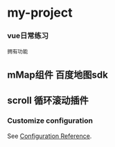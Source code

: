 # my-project


###  vue日常练习
```
拥有功能
```
## mMap组件  百度地图sdk

## scroll   循环滚动插件

### Customize configuration
See [Configuration Reference](https://cli.vuejs.org/config/).
